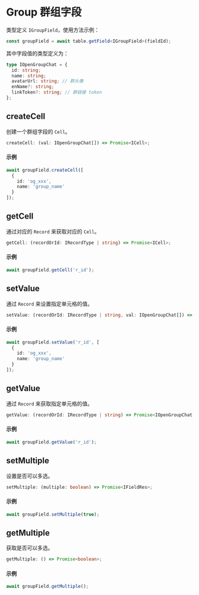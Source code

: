 # Group 群组字段
类型定义 `IGroupField`，使用方法示例：
```typescript
const groupField = await table.getField<IGroupField>(fieldId);
```
其中字段值的类型定义为：
```typescript
type IOpenGroupChat = {
  id: string;
  name: string;
  avatarUrl: string; // 群头像
  enName?: string;
  linkToken?: string; // 群链接 token
};
```

## createCell
创建一个群组字段的 `Cell`。

```typescript
createCell: (val: IOpenGroupChat[]) => Promise<ICell>;
```

#### 示例
```typescript
await groupField.createCell([
  {
    id: 'og_xxx',
    name: 'group_name'
  }
]);
```

## getCell
通过对应的 `Record` 来获取对应的 `Cell`。

```typescript
getCell: (recordOrId: IRecordType | string) => Promise<ICell>;
```

#### 示例
```typescript
await groupField.getCell('r_id');
```

## setValue
通过 `Record` 来设置指定单元格的值。

```typescript
setValue: (recordOrId: IRecordType | string, val: IOpenGroupChat[]) => Promise<boolean>;
```

#### 示例
```typescript
await groupField.setValue('r_id', [
  {
    id: 'og_xxx',
    name: 'group_name'
  }
]);
```

## getValue
通过 `Record` 来获取指定单元格的值。

```typescript
getValue: (recordOrId: IRecordType | string) => Promise<IOpenGroupChat[]>;
```

#### 示例
```typescript
await groupField.getValue('r_id');
```

## setMultiple
设置是否可以多选。

```typescript
setMultiple: (multiple: boolean) => Promise<IFieldRes>;
```

#### 示例
```typescript
await groupField.setMultiple(true);
```

## getMultiple
获取是否可以多选。

```typescript
getMultiple: () => Promise<boolean>;
```

#### 示例
```typescript
await groupField.getMultiple();
```